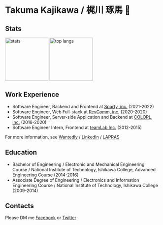 # Takuma Kajikawa / 梶川 琢馬 🦄 
## Stats
<p align="left">
  <picture>
    <source media="(prefers-color-scheme: dark)" srcset="https://github-readme-stats.vercel.app/api?username=valbeat&count_private=true&show_icons=true&theme=gotham&hide_title=true&include_all_commits=true&hide_border=true&line_height=28">
    <source media="(prefers-color-scheme: light)" srcset="https://github-readme-stats.vercel.app/api?username=valbeat&count_private=true&show_icons=true&theme=default&hide_title=true&include_all_commits=true&hide_border=true&line_height=28">
    <img alt="stats" height="140px" src="https://github-readme-stats.vercel.app/api?username=valbeat&count_private=true&show_icons=true&theme=gotham&hide_title=true&include_all_commits=true&hide_border=true&line_height=28" />
  </picture>
  <picture>
    <source media="(prefers-color-scheme: dark)" srcset="https://github-readme-stats.vercel.app/api/top-langs/?username=valbeat&hide_title=true&theme=gotham&layout=compact&hide_border=true&langs_count=10&hide=Vim%20Script,html,css,Objective%2DC,Makefile,CoffeeScript,Shell">
    <source media="(prefers-color-scheme: light)" srcset="https://github-readme-stats.vercel.app/api/top-langs/?username=valbeat&hide_title=true&&theme=default&layout=compact&hide_border=true&langs_count=10&hide=Vim%20Script,html,css,Objective%2DC,Makefile,CoffeeScript,Shell">
    <img alt="top langs" height="140px" src="https://github-readme-stats.vercel.app/api/top-langs/?username=valbeat&hide_title=true&theme=gotham&layout=compact&hide_border=true&langs_count=10&hide=Vim%20Script,html,css,Objective%2DC,Makefile,CoffeeScript,Shell" />
  </picture>
</p>

## Work Experience

- Software Engineer, Backend and Frontend at [Sparty, inc.](https://github.com/Sparty-Inc) (2021-2022)
- Software Engineer, Web Full-stack at [RevComm, inc.](https://github.com/revcomm) (2020-2020)
- Software Engineer, Server-side Application and Backend at [COLOPL, inc.](https://github.com/colopl) (2016-2020)
- Software Engineer Intern, Frontend at [teamLab Inc.](https://github.com/team-lab) (2012-2015)
 
For more information, see [Wantedly](https://www.wantedly.com/id/takuma_kajikawa) / [LinkedIn](https://www.linkedin.com/in/takuma-kajikawa-bb2b4986) / [LAPRAS](https://lapras.com/public/GWMZACW)

## Education
- Bachelor of Engineering / Electronic and Mechanical Engineering Course / National Institute of Technology, Ishikawa College, Advanced Engineering Course (2014-2016)
- Associate Degree of Engineering / Electronics and Information Engineering Course / National Institute of Technology, Ishikawa College (2009-2014)

## Contacts
Please DM me [Facebook](https://www.facebook.com/kajitack) or [Twitter](https://twitter.com/kajitack)
